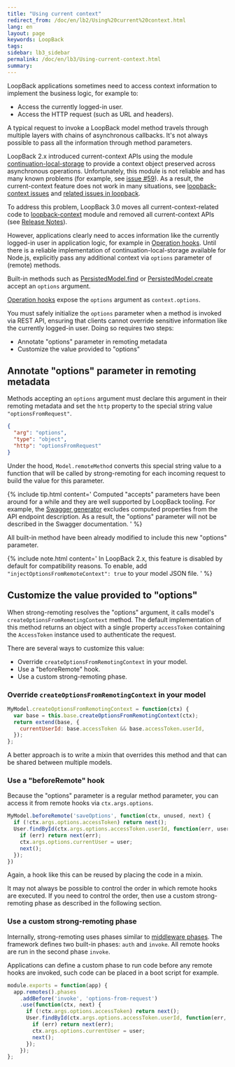 ```yaml
---
title: "Using current context"
redirect_from: /doc/en/lb2/Using%20current%20context.html
lang: en
layout: page
keywords: LoopBack
tags:
sidebar: lb3_sidebar
permalink: /doc/en/lb3/Using-current-context.html
summary:
---
```


LoopBack applications sometimes need to access context information to implement the business logic, for example to:

* Access the currently logged-in user.
* Access the HTTP request (such as URL and headers).

A typical request to invoke a LoopBack model method travels through multiple layers with chains of asynchronous callbacks. It's not always possible to pass all the information through method parameters. 

LoopBack 2.x introduced current-context APIs using the module
[continuation-local-storage](https://www.npmjs.com/package/continuation-local-storage)
to provide a context object preserved across asynchronous operations.
Unfortunately, this module is not reliable and has many known problems (for
example, see [issue #59](https://github.com/othiym23/node-continuation-local-storage/issues/59)).
As a result, the current-context feature does not work in many situations,
see [loopback-context issues](https://github.com/strongloop/loopback-context/issues)
and [related issues in loopback](https://github.com/strongloop/loopback/issues?utf8=%E2%9C%93&q=is%3Aissue%20getCurrentContext).

To address this problem, LoopBack 3.0 moves all current-context-related code to
[loopback-context](https://github.com/strongloop/loopback-context) module
and removed all current-context APIs (see
[Release Notes](3.0-Release-Notes.html#current-context-api-and-middleware-removed)).

However, applications clearly need to acces information like the currently
logged-in user in application logic, for example in
[Operation hooks](Operation-hooks.html). Until there is a reliable
implementation of continuation-local-storage available for Node.js,
explicitly pass any additional context via `options` parameter
of (remote) methods.

Built-in methods such as
[PersistedModel.find](http://apidocs.strongloop.com/loopback/#persistedmodel-find)
or
[PersistedModel.create](http://apidocs.strongloop.com/loopback/#persistedmodel-create)
accept an `options` argument.

[Operation hooks](Operation-hooks.html) expose the `options` argument
as `context.options`.

You must safely initialize the `options` parameter when a method is invoked
via REST API, ensuring that clients cannot override sensitive information like
the currently logged-in user.  Doing so requires two steps:
- Annotate "options" parameter in remoting metadata
- Customize the value provided to "options"

## Annotate "options" parameter in remoting metadata

Methods accepting an `options` argument must declare this argument in their
remoting metadata and set the `http` property to the special string value
`"optionsFromRequest"`.

```json
{
  "arg": "options",
  "type": "object",
  "http": "optionsFromRequest"
}
```

Under the hood, `Model.remoteMethod` converts this special string value
to a function that will be called by strong-remoting for each incoming request
to build the value for this parameter.

{% include tip.html content='
Computed "accepts" parameters have been around for a while and they are well supported by LoopBack tooling. For example, the [Swagger generator](Swagger-generator.htm) excludes computed properties from the API endpoint description. As a result, the "options" parameter will not be described in the Swagger documentation.
' %}

All built-in method have been already modified to include this new "options"
parameter.

{% include note.html content='
In LoopBack 2.x, this feature is disabled by default for compatibility reasons.  To enable, add `"injectOptionsFromRemoteContext": true` to your model JSON file.
' %}

## Customize the value provided to "options"

When strong-remoting resolves the "options" argument, it calls model's
`createOptionsFromRemotingContext` method. The default implementation of this
method returns an object with a single property `accessToken` containing
the `AccessToken` instance used to authenticate the request.

There are several ways to customize this value:
- Override `createOptionsFromRemotingContext` in your model.
- Use a "beforeRemote" hook.
- Use a custom strong-remoting phase.

### Override `createOptionsFromRemotingContext` in your model

```js
MyModel.createOptionsFromRemotingContext = function(ctx) {
  var base = this.base.createOptionsFromRemotingContext(ctx);
  return extend(base, {
    currentUserId: base.accessToken && base.accessToken.userId,
  });
};
```

A better approach is to write a mixin that overrides this method and that can
be shared between multiple models.

### Use a "beforeRemote" hook

Because the "options" parameter is a regular method parameter, you can access
it from remote hooks via `ctx.args.options`.

```js
MyModel.beforeRemote('saveOptions', function(ctx, unused, next) {
  if (!ctx.args.options.accessToken) return next();
  User.findById(ctx.args.options.accessToken.userId, function(err, user) {
    if (err) return next(err);
    ctx.args.options.currentUser = user;
    next();
  });
})
```

Again, a hook like this can be reused by placing the code in a mixin.

It may not always be possible to control the order in which remote hooks are
executed. If you need to control the order, then use a custom
strong-remoting phase as described in the following section.

### Use a custom strong-remoting phase

Internally, strong-remoting uses phases similar to [middleware
phases](https://loopback.io/doc/en/lb3/Defining-middleware.html). The framework
defines two built-in phases: `auth` and `invoke`. All remote hooks are run in
the second phase `invoke`.

Applications can define a custom phase to run code before any remote hooks are
invoked, such code can be placed in a boot script for example.

```js
module.exports = function(app) {
  app.remotes().phases
    .addBefore('invoke', 'options-from-request')
    .use(function(ctx, next) {
      if (!ctx.args.options.accessToken) return next();
      User.findById(ctx.args.options.accessToken.userId, function(err, user) {
        if (err) return next(err);
        ctx.args.options.currentUser = user;
        next();
      });
    });
};
```
